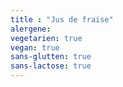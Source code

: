 ```yaml
---
title : "Jus de fraise"
alergene:
vegetarien: true
vegan: true
sans-glutten: true
sans-lactose: true
--- 
```

